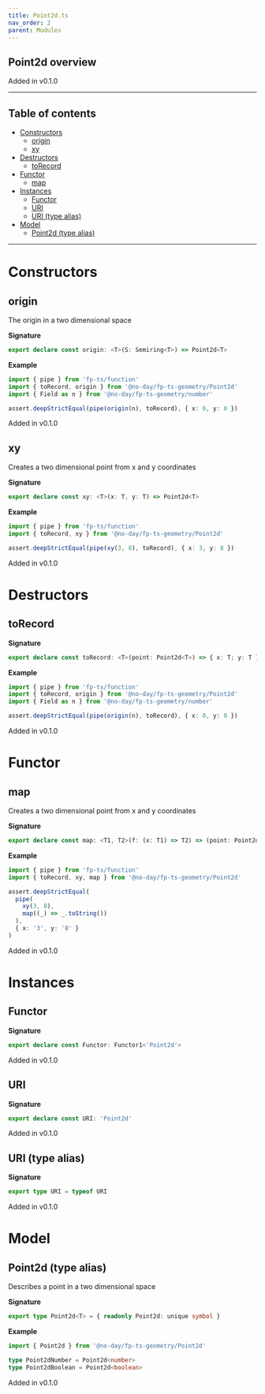 ```yaml
---
title: Point2d.ts
nav_order: 2
parent: Modules
---
```


## Point2d overview

Added in v0.1.0

---

<h2 class="text-delta">Table of contents</h2>

- [Constructors](#constructors)
  - [origin](#origin)
  - [xy](#xy)
- [Destructors](#destructors)
  - [toRecord](#torecord)
- [Functor](#functor)
  - [map](#map)
- [Instances](#instances)
  - [Functor](#functor-1)
  - [URI](#uri)
  - [URI (type alias)](#uri-type-alias)
- [Model](#model)
  - [Point2d (type alias)](#point2d-type-alias)

---

# Constructors

## origin

The origin in a two dimensional space

**Signature**

```ts
export declare const origin: <T>(S: Semiring<T>) => Point2d<T>
```

**Example**

```ts
import { pipe } from 'fp-ts/function'
import { toRecord, origin } from '@no-day/fp-ts-geometry/Point2d'
import { Field as n } from '@no-day/fp-ts-geometry/number'

assert.deepStrictEqual(pipe(origin(n), toRecord), { x: 0, y: 0 })
```

Added in v0.1.0

## xy

Creates a two dimensional point from x and y coordinates

**Signature**

```ts
export declare const xy: <T>(x: T, y: T) => Point2d<T>
```

**Example**

```ts
import { pipe } from 'fp-ts/function'
import { toRecord, xy } from '@no-day/fp-ts-geometry/Point2d'

assert.deepStrictEqual(pipe(xy(3, 8), toRecord), { x: 3, y: 8 })
```

Added in v0.1.0

# Destructors

## toRecord

**Signature**

```ts
export declare const toRecord: <T>(point: Point2d<T>) => { x: T; y: T }
```

**Example**

```ts
import { pipe } from 'fp-ts/function'
import { toRecord, origin } from '@no-day/fp-ts-geometry/Point2d'
import { Field as n } from '@no-day/fp-ts-geometry/number'

assert.deepStrictEqual(pipe(origin(n), toRecord), { x: 0, y: 0 })
```

Added in v0.1.0

# Functor

## map

Creates a two dimensional point from x and y coordinates

**Signature**

```ts
export declare const map: <T1, T2>(f: (x: T1) => T2) => (point: Point2d<T1>) => Point2d<T2>
```

**Example**

```ts
import { pipe } from 'fp-ts/function'
import { toRecord, xy, map } from '@no-day/fp-ts-geometry/Point2d'

assert.deepStrictEqual(
  pipe(
    xy(3, 8),
    map((_) => _.toString())
  ),
  { x: '3', y: '8' }
)
```

Added in v0.1.0

# Instances

## Functor

**Signature**

```ts
export declare const Functor: Functor1<'Point2d'>
```

Added in v0.1.0

## URI

**Signature**

```ts
export declare const URI: 'Point2d'
```

Added in v0.1.0

## URI (type alias)

**Signature**

```ts
export type URI = typeof URI
```

Added in v0.1.0

# Model

## Point2d (type alias)

Describes a point in a two dimensional space

**Signature**

```ts
export type Point2d<T> = { readonly Point2d: unique symbol }
```

**Example**

```ts
import { Point2d } from '@no-day/fp-ts-geometry/Point2d'

type Point2dNumber = Point2d<number>
type Point2dBoolean = Point2d<boolean>
```

Added in v0.1.0
